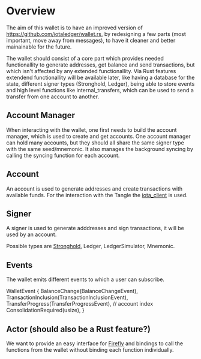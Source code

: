 # Overview

The aim of this wallet is to have an improved version of https://github.com/iotaledger/wallet.rs, by redesigning a few parts (most important, move away from messages), to have it cleaner and better mainainable for the future.

The wallet should consist of a core part which provides needed functionallity to generate addresses, get balance and send transactions, but which isn't affected by any extended functionallity.
Via Rust features extendend functionallity will be available later, like having a database for the state, different signer types (Stronghold, Ledger), being able to store events and high level functions like internal_transfers, which can be used to send a transfer from one account to another.

## Account Manager

When interacting with the wallet, one first needs to build the account manager, which is used to create and get accounts. One account manager can hold many accounts, but they should all share the same signer type with the same seed/mnemonic.
It also manages the background syncing by calling the syncing function for each account.

## Account

An account is used to generate addresses and create transactions with available funds.
For the interaction with the Tangle the [iota_client](https://github.com/iotaledger/iota.rs/) is used.

## Signer

A signer is used to generate adddresses and sign transactions, it will be used by an account.

Possible types are [Stronghold](https://github.com/iotaledger/stronghold.rs/), Ledger, LedgerSimulator, Mnemonic.

## Events

The wallet emits different events to which a user can subscribe.

WalletEvent {
    BalanceChange(BalanceChangeEvent),
    TransactionInclusion(TransactionInclusionEvent),
    TransferProgress(TransferProgressEvent),
    // account index
    ConsolidationRequired(usize),
}

## Actor (should also be a Rust feature?)

We want to provide an easy interface for [Firefly](https://github.com/iotaledger/firefly/) and bindings to call the functions from the wallet without binding each function individually.
